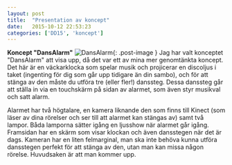 ```yaml
---
layout: post
title:  "Presentation av koncept"
date:   2015-10-12 22:53:23
categories: ['DD15', 'koncept']
---
```


__Koncept "DansAlarm"__
![DansAlarm](/testsida/img/koncept2.jpg "DansAlarm"){: .post-image }
Jag har valt konceptet "DansAlarm" att visa upp, då det var ett av mina mer genomtänkta koncept. Det här är en väckarklocka som spelar musik och projicerar en discoljus i taket (ingenting för dig som går upp tidigare än din sambo), och för att stänga av den måste du utföra tre (eller fler!) danssteg. Dessa danssteg går att ställa in via en touchskärm på sidan av alarmet, som även styr musikval och satt alarm. 

Alarmet har två högtalare, en kamera liknande den som finns till Kinect (som läser av dina rörelser och ser till att alarmet kan stängas av) samt två lampor. Båda lamporna sätter igång en ljusshow när alarmet går igång. Framsidan har en skärm som visar klockan och även dansstegen när det är dags. Kameran har en liten felmarginal, man ska inte behöva kunna utföra dansstegen perfekt för att stänga av den, utan man kan missa någon rörelse. Huvudsaken är att man kommer upp.
